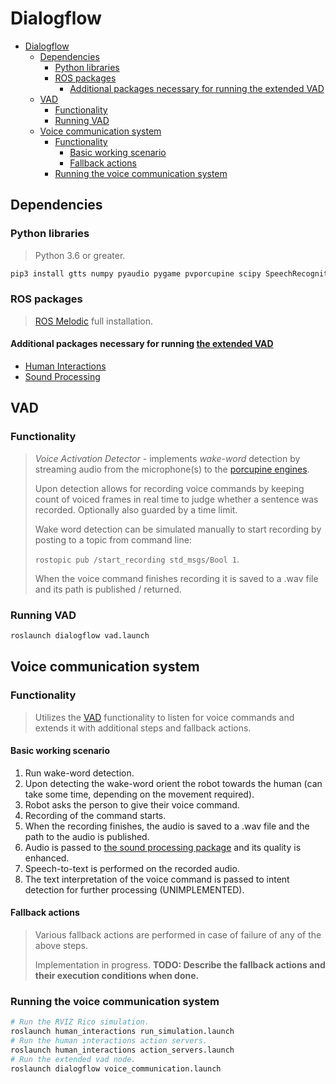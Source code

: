 # Dialogflow

- [Dialogflow](#dialogflow)
  - [Dependencies](#dependencies)
    - [Python libraries](#python-libraries)
    - [ROS packages](#ros-packages)
      - [Additional packages necessary for running the extended VAD](#additional-packages-necessary-for-running-the-extended-vad)
  - [VAD](#vad)
    - [Functionality](#functionality)
    - [Running VAD](#running-vad)
  - [Voice communication system](#voice-communication-system)
    - [Functionality](#functionality-1)
      - [Basic working scenario](#basic-working-scenario)
      - [Fallback actions](#fallback-actions)
    - [Running the voice communication system](#running-the-voice-communication-system)

## Dependencies

### Python libraries

> Python 3.6 or greater.

```sh
pip3 install gtts numpy pyaudio pygame pvporcupine scipy SpeechRecognition
```

### ROS packages

> [ROS Melodic](http://wiki.ros.org/melodic/Installation/Ubuntu) full installation.

#### Additional packages necessary for running [the extended VAD](#extended-vad)

- [Human Interactions](https://github.com/wstyczen/human_interactions)
- [Sound Processing](https://github.com/wstyczen/sound_processing)

## VAD

### Functionality

> _Voice Activation Detector_ - implements _wake-word_ detection by streaming audio from the microphone(s) to the [porcupine engines](https://github.com/Picovoice/porcupine).
>
> Upon detection allows for recording voice commands by keeping count of voiced frames in real time to judge whether a sentence was recorded. Optionally also guarded by a time limit.
>
> Wake word detection can be simulated manually to start recording by posting to a topic from command line:
>
> `rostopic pub /start_recording std_msgs/Bool 1`.
>
> When the voice command finishes recording it is saved to a .wav file and its path is published / returned.

### Running VAD

```sh
roslaunch dialogflow vad.launch
```

## Voice communication system

### Functionality

> Utilizes the [VAD](#vad) functionality to listen for voice commands and extends it with additional steps and fallback actions.

#### Basic working scenario

1. Run wake-word detection.
2. Upon detecting the wake-word orient the robot towards the human (can take some time, depending on the movement required).
3. Robot asks the person to give their voice command.
4. Recording of the command starts.
5. When the recording finishes, the audio is saved to a .wav file and the path to the audio is published.
6. Audio is passed to [the sound processing package](https://github.com/wstyczen/sound_processing) and its quality is enhanced.
7. Speech-to-text is performed on the recorded audio.
8. The text interpretation of the voice command is passed to intent detection for further processing (UNIMPLEMENTED).

#### Fallback actions

> Various fallback actions are performed in case of failure of any of the above steps.
>
> Implementation in progress.
> **TODO: Describe the fallback actions and their execution conditions when done.**

### Running the voice communication system

```sh
# Run the RVIZ Rico simulation.
roslaunch human_interactions run_simulation.launch
# Run the human interactions action servers.
roslaunch human_interactions action_servers.launch
# Run the extended vad node.
roslaunch dialogflow voice_communication.launch
```
